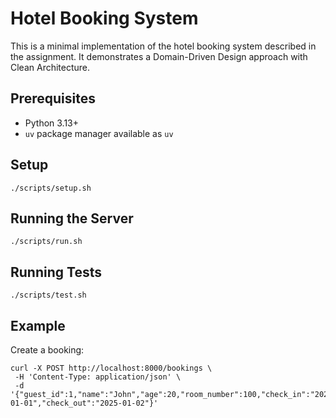 # Hotel Booking System

This is a minimal implementation of the hotel booking system described in the assignment. It demonstrates a Domain-Driven Design approach with Clean Architecture.

## Prerequisites
- Python 3.13+
- `uv` package manager available as `uv`

## Setup
```
./scripts/setup.sh
```

## Running the Server
```
./scripts/run.sh
```

## Running Tests
```
./scripts/test.sh
```

## Example
Create a booking:
```
curl -X POST http://localhost:8000/bookings \
 -H 'Content-Type: application/json' \
 -d '{"guest_id":1,"name":"John","age":20,"room_number":100,"check_in":"2025-01-01","check_out":"2025-01-02"}'
```
